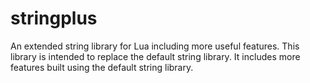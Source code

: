 # stringplus
An extended string library for Lua including more useful features.
This library is intended to replace the default string library. It includes more features built using the default string library.
